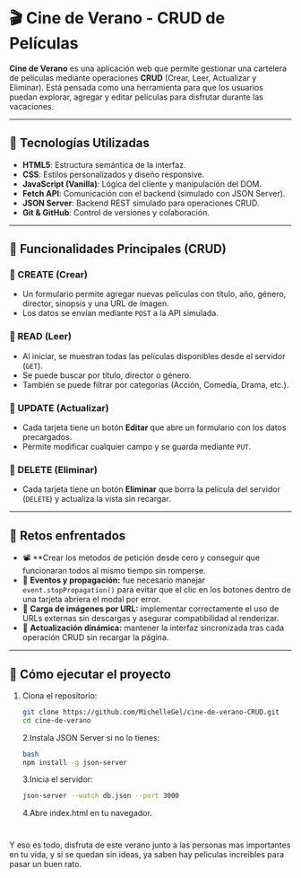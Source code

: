 # 🎬 Cine de Verano - CRUD de Películas

**Cine de Verano** es una aplicación web que permite gestionar una cartelera de películas mediante operaciones **CRUD** (Crear, Leer, Actualizar y Eliminar). Está pensada como una herramienta para que los usuarios puedan explorar, agregar y editar películas para disfrutar durante las vacaciones.

---

## 🚀 Tecnologías Utilizadas

- **HTML5**: Estructura semántica de la interfaz.
- **CSS**: Estilos personalizados y diseño responsive.
- **JavaScript (Vanilla)**: Lógica del cliente y manipulación del DOM.
- **Fetch API**: Comunicación con el backend (simulado con JSON Server).
- **JSON Server**: Backend REST simulado para operaciones CRUD.
- **Git & GitHub**: Control de versiones y colaboración.

---

## 🧩 Funcionalidades Principales (CRUD)

### 🔹 CREATE (Crear)
- Un formulario permite agregar nuevas películas con título, año, género, director, sinopsis y una URL de imagen.
- Los datos se envían mediante `POST` a la API simulada.

### 🔹 READ (Leer)
- Al iniciar, se muestran todas las películas disponibles desde el servidor (`GET`).
- Se puede buscar por título, director o género.
- También se puede filtrar por categorías (Acción, Comedia, Drama, etc.).

### 🔹 UPDATE (Actualizar)
- Cada tarjeta tiene un botón **Editar** que abre un formulario con los datos precargados.
- Permite modificar cualquier campo y se guarda mediante `PUT`.

### 🔹 DELETE (Eliminar)
- Cada tarjeta tiene un botón **Eliminar** que borra la película del servidor (`DELETE`) y actualiza la vista sin recargar.

---

## 🧠 Retos enfrentados

- 📽️ **Crear los metodos de petición desde cero y conseguir que funcionaran todos al mismo tiempo sin romperse.
- 🐞 **Eventos y propagación:** fue necesario manejar `event.stopPropagation()` para evitar que el clic en los botones dentro de una tarjeta abriera el modal por error.
- 🔗 **Carga de imágenes por URL:** implementar correctamente el uso de URLs externas sin descargas y asegurar compatibilidad al renderizar.
- 🧪 **Actualización dinámica:** mantener la interfaz sincronizada tras cada operación CRUD sin recargar la página.

---

## 📌 Cómo ejecutar el proyecto

1. Clona el repositorio:
   ```bash
   git clone https://github.com/MichelleGel/cine-de-verano-CRUD.git
   cd cine-de-verano 
   ```

    2.Instala JSON Server si no lo tienes:
    ```bash
    bash
    npm install -g json-server
    ```
    3.Inicia el servidor:

    ```bash
    json-server --watch db.json --port 3000
    ```

    4.Abre index.html en tu navegador.


#
Y eso es todo, disfruta de este verano junto a las personas mas importantes en tu vida, y si se quedan sin ideas, ya saben hay peliculas increibles para pasar un buen rato.
#


